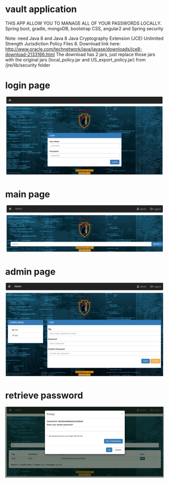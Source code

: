 # vault application
THIS APP ALLOW YOU TO MANAGE ALL OF YOUR PASSWORDS LOCALLY.<br />
Spring boot, gradle, mongoDB, bootstrap CSS, angular2 and Spring security<br/>

Note: need Java 8 and Java 8 Java Cryptography Extension (JCE) Unlimited Strength Jurisdiction Policy Files 8. 
Download link here: http://www.oracle.com/technetwork/java/javase/downloads/jce8-download-2133166.html
The download has 2 jars, just replace those jars with the original jars (local_policy.jar and US_export_policy.jar) from /jre/lib/security folder<br />

# login page
![Alt text](app-images/login.png?raw=true "login page")<br/>

# main page
![Alt text](app-images/main.png?raw=true "main page")<br/>

# admin page
![Alt text](app-images/admin-page.png?raw=true "admin page")<br/>

# retrieve password
![Alt text](app-images/retrieve_password.png?raw=true "retrieve password")<br/>
